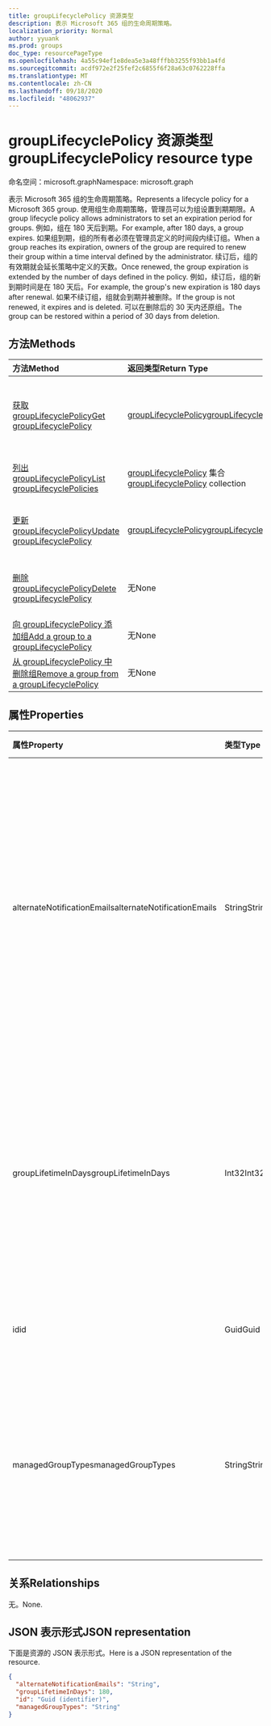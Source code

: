 ```yaml
---
title: groupLifecyclePolicy 资源类型
description: 表示 Microsoft 365 组的生命周期策略。
localization_priority: Normal
author: yyuank
ms.prod: groups
doc_type: resourcePageType
ms.openlocfilehash: 4a55c94ef1e8dea5e3a48fffbb3255f93bb1a4fd
ms.sourcegitcommit: acdf972e2f25fef2c6855f6f28a63c0762228ffa
ms.translationtype: MT
ms.contentlocale: zh-CN
ms.lasthandoff: 09/18/2020
ms.locfileid: "48062937"
---
```

# <a name="grouplifecyclepolicy-resource-type"></a><span data-ttu-id="7b7e7-103">groupLifecyclePolicy 资源类型</span><span class="sxs-lookup"><span data-stu-id="7b7e7-103">groupLifecyclePolicy resource type</span></span>

<span data-ttu-id="7b7e7-104">命名空间：microsoft.graph</span><span class="sxs-lookup"><span data-stu-id="7b7e7-104">Namespace: microsoft.graph</span></span>

<span data-ttu-id="7b7e7-105">表示 Microsoft 365 组的生命周期策略。</span><span class="sxs-lookup"><span data-stu-id="7b7e7-105">Represents a lifecycle policy for a Microsoft 365 group.</span></span> <span data-ttu-id="7b7e7-106">使用组生命周期策略，管理员可以为组设置到期期限。</span><span class="sxs-lookup"><span data-stu-id="7b7e7-106">A group lifecycle policy allows administrators to set an expiration period for groups.</span></span> <span data-ttu-id="7b7e7-107">例如，组在 180 天后到期。</span><span class="sxs-lookup"><span data-stu-id="7b7e7-107">For example, after 180 days, a group expires.</span></span> <span data-ttu-id="7b7e7-108">如果组到期，组的所有者必须在管理员定义的时间段内续订组。</span><span class="sxs-lookup"><span data-stu-id="7b7e7-108">When a group reaches its expiration, owners of the group are required to renew their group within a time interval defined by the administrator.</span></span> <span data-ttu-id="7b7e7-109">续订后，组的有效期就会延长策略中定义的天数。</span><span class="sxs-lookup"><span data-stu-id="7b7e7-109">Once renewed, the group expiration is extended by the number of days defined in the policy.</span></span> <span data-ttu-id="7b7e7-110">例如，续订后，组的新到期时间是在 180 天后。</span><span class="sxs-lookup"><span data-stu-id="7b7e7-110">For example, the group's new expiration is 180 days after renewal.</span></span> <span data-ttu-id="7b7e7-111">如果不续订组，组就会到期并被删除。</span><span class="sxs-lookup"><span data-stu-id="7b7e7-111">If the group is not renewed, it expires and is deleted.</span></span> <span data-ttu-id="7b7e7-112">可以在删除后的 30 天内还原组。</span><span class="sxs-lookup"><span data-stu-id="7b7e7-112">The group can be restored within a period of 30 days from deletion.</span></span>

## <a name="methods"></a><span data-ttu-id="7b7e7-113">方法</span><span class="sxs-lookup"><span data-stu-id="7b7e7-113">Methods</span></span>

| <span data-ttu-id="7b7e7-114">方法</span><span class="sxs-lookup"><span data-stu-id="7b7e7-114">Method</span></span> | <span data-ttu-id="7b7e7-115">返回类型</span><span class="sxs-lookup"><span data-stu-id="7b7e7-115">Return Type</span></span> | <span data-ttu-id="7b7e7-116">说明</span><span class="sxs-lookup"><span data-stu-id="7b7e7-116">Description</span></span> |
|:---------------|:--------|:----------|
|[<span data-ttu-id="7b7e7-117">获取 groupLifecyclePolicy</span><span class="sxs-lookup"><span data-stu-id="7b7e7-117">Get groupLifecyclePolicy</span></span>](../api/grouplifecyclepolicy-get.md) | [<span data-ttu-id="7b7e7-118">groupLifecyclePolicy</span><span class="sxs-lookup"><span data-stu-id="7b7e7-118">groupLifecyclePolicy</span></span>](grouplifecyclepolicy.md) |<span data-ttu-id="7b7e7-119">读取 groupLifecyclePolicy 对象的属性和关系。</span><span class="sxs-lookup"><span data-stu-id="7b7e7-119">Read properties and relationships of a groupLifecyclePolicy object.</span></span>|
|[<span data-ttu-id="7b7e7-120">列出 groupLifecyclePolicy</span><span class="sxs-lookup"><span data-stu-id="7b7e7-120">List groupLifecyclePolicies</span></span>](../api/grouplifecyclepolicy-list.md) | <span data-ttu-id="7b7e7-121">[groupLifecyclePolicy](grouplifecyclepolicy.md) 集合</span><span class="sxs-lookup"><span data-stu-id="7b7e7-121">[groupLifecyclePolicy](grouplifecyclepolicy.md) collection</span></span> | <span data-ttu-id="7b7e7-122">列出所有 groupLifecyclePolicy。</span><span class="sxs-lookup"><span data-stu-id="7b7e7-122">List all the groupLifecyclePolicies.</span></span> |
|[<span data-ttu-id="7b7e7-123">更新 groupLifecyclePolicy</span><span class="sxs-lookup"><span data-stu-id="7b7e7-123">Update groupLifecyclePolicy</span></span>](../api/grouplifecyclepolicy-update.md) | [<span data-ttu-id="7b7e7-124">groupLifecyclePolicy</span><span class="sxs-lookup"><span data-stu-id="7b7e7-124">groupLifecyclePolicy</span></span>](grouplifecyclepolicy.md) | <span data-ttu-id="7b7e7-125">更新 groupLifecyclePolicy 对象。</span><span class="sxs-lookup"><span data-stu-id="7b7e7-125">Update a groupLifecyclePolicy object.</span></span> |
|[<span data-ttu-id="7b7e7-126">删除 groupLifecyclePolicy</span><span class="sxs-lookup"><span data-stu-id="7b7e7-126">Delete groupLifecyclePolicy</span></span>](../api/grouplifecyclepolicy-delete.md) | <span data-ttu-id="7b7e7-127">无</span><span class="sxs-lookup"><span data-stu-id="7b7e7-127">None</span></span> | <span data-ttu-id="7b7e7-128">删除 groupLifecyclePolicy 对象。</span><span class="sxs-lookup"><span data-stu-id="7b7e7-128">Delete a groupLifecyclePolicy object.</span></span> |
|[<span data-ttu-id="7b7e7-129">向 groupLifecyclePolicy 添加组</span><span class="sxs-lookup"><span data-stu-id="7b7e7-129">Add a group to a groupLifecyclePolicy</span></span>](../api/grouplifecyclepolicy-addgroup.md)|<span data-ttu-id="7b7e7-130">无</span><span class="sxs-lookup"><span data-stu-id="7b7e7-130">None</span></span>| <span data-ttu-id="7b7e7-131">向生命周期策略添加组</span><span class="sxs-lookup"><span data-stu-id="7b7e7-131">Add a group to a lifecycle policy</span></span> |
|[<span data-ttu-id="7b7e7-132">从 groupLifecyclePolicy 中删除组</span><span class="sxs-lookup"><span data-stu-id="7b7e7-132">Remove a group from a groupLifecyclePolicy</span></span>](../api/grouplifecyclepolicy-removegroup.md)|<span data-ttu-id="7b7e7-133">无</span><span class="sxs-lookup"><span data-stu-id="7b7e7-133">None</span></span>| <span data-ttu-id="7b7e7-134">从生命周期策略中删除组</span><span class="sxs-lookup"><span data-stu-id="7b7e7-134">Remove a group to a lifecycle policy.</span></span> |

## <a name="properties"></a><span data-ttu-id="7b7e7-135">属性</span><span class="sxs-lookup"><span data-stu-id="7b7e7-135">Properties</span></span>

| <span data-ttu-id="7b7e7-136">属性</span><span class="sxs-lookup"><span data-stu-id="7b7e7-136">Property</span></span> | <span data-ttu-id="7b7e7-137">类型</span><span class="sxs-lookup"><span data-stu-id="7b7e7-137">Type</span></span> | <span data-ttu-id="7b7e7-138">说明</span><span class="sxs-lookup"><span data-stu-id="7b7e7-138">Description</span></span> |
|:---------------|:--------|:----------|
|<span data-ttu-id="7b7e7-139">alternateNotificationEmails</span><span class="sxs-lookup"><span data-stu-id="7b7e7-139">alternateNotificationEmails</span></span>|<span data-ttu-id="7b7e7-140">String</span><span class="sxs-lookup"><span data-stu-id="7b7e7-140">String</span></span>| <span data-ttu-id="7b7e7-141">针对没有所有者的组向其发送通知的电子邮件地址列表。</span><span class="sxs-lookup"><span data-stu-id="7b7e7-141">List of email address to send notifications for groups without owners.</span></span> <span data-ttu-id="7b7e7-142">可以用分号隔开电子邮件地址，从而定义多个电子邮件地址。</span><span class="sxs-lookup"><span data-stu-id="7b7e7-142">Multiple email address can be defined by separating email address with a semicolon.</span></span> |
|<span data-ttu-id="7b7e7-143">groupLifetimeInDays</span><span class="sxs-lookup"><span data-stu-id="7b7e7-143">groupLifetimeInDays</span></span>|<span data-ttu-id="7b7e7-144">Int32</span><span class="sxs-lookup"><span data-stu-id="7b7e7-144">Int32</span></span>| <span data-ttu-id="7b7e7-145">还剩多少天组就到期且需要续订。</span><span class="sxs-lookup"><span data-stu-id="7b7e7-145">Number of days before a group expires and needs to be renewed.</span></span> <span data-ttu-id="7b7e7-146">续订后，组的有效期就会延长定义的天数。</span><span class="sxs-lookup"><span data-stu-id="7b7e7-146">Once renewed, the group expiration is extended by the number of days defined.</span></span> |
|<span data-ttu-id="7b7e7-147">id</span><span class="sxs-lookup"><span data-stu-id="7b7e7-147">id</span></span>|<span data-ttu-id="7b7e7-148">Guid</span><span class="sxs-lookup"><span data-stu-id="7b7e7-148">Guid</span></span>| <span data-ttu-id="7b7e7-149">策略的唯一标识符。</span><span class="sxs-lookup"><span data-stu-id="7b7e7-149">A unique identifier for a policy.</span></span> <span data-ttu-id="7b7e7-150">只读。</span><span class="sxs-lookup"><span data-stu-id="7b7e7-150">Read-only.</span></span>|
|<span data-ttu-id="7b7e7-151">managedGroupTypes</span><span class="sxs-lookup"><span data-stu-id="7b7e7-151">managedGroupTypes</span></span>|<span data-ttu-id="7b7e7-152">String</span><span class="sxs-lookup"><span data-stu-id="7b7e7-152">String</span></span>| <span data-ttu-id="7b7e7-153">到期策略适用的组类型。</span><span class="sxs-lookup"><span data-stu-id="7b7e7-153">The group type for which the expiration policy applies.</span></span> <span data-ttu-id="7b7e7-154">可取值为 **All**、**Selected** 或 **None**。</span><span class="sxs-lookup"><span data-stu-id="7b7e7-154">Possible values are **All**, **Selected** or **None**.</span></span> |

## <a name="relationships"></a><span data-ttu-id="7b7e7-155">关系</span><span class="sxs-lookup"><span data-stu-id="7b7e7-155">Relationships</span></span>

<span data-ttu-id="7b7e7-156">无。</span><span class="sxs-lookup"><span data-stu-id="7b7e7-156">None.</span></span>

## <a name="json-representation"></a><span data-ttu-id="7b7e7-157">JSON 表示形式</span><span class="sxs-lookup"><span data-stu-id="7b7e7-157">JSON representation</span></span>

<span data-ttu-id="7b7e7-158">下面是资源的 JSON 表示形式。</span><span class="sxs-lookup"><span data-stu-id="7b7e7-158">Here is a JSON representation of the resource.</span></span>

<!--{
  "blockType": "resource",
  "optionalProperties": [],
  "keyProperty": "id",
  "baseType": "microsoft.graph.entity",
  "@odata.type": "microsoft.graph.groupLifecyclePolicy"
}-->

```json
{
  "alternateNotificationEmails": "String",
  "groupLifetimeInDays": 180,
  "id": "Guid (identifier)",
  "managedGroupTypes": "String"
}

```

<!-- uuid: 8fcb5dbc-d5aa-4681-8e31-b001d5168d79
2015-10-25 14:57:30 UTC -->
<!-- {
  "type": "#page.annotation",
  "description": "groupLifecyclePolicy resource",
  "keywords": "",
  "section": "documentation",
  "tocPath": ""
}-->

